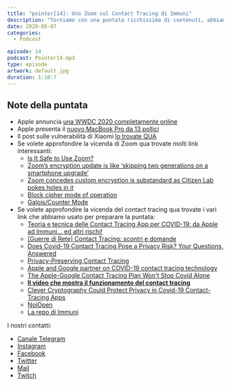 ```yaml
---
title: "pointer[14]: Uno Zoom sul Contact Tracing di Immuni"
description: "Torniamo con una puntata ricchissima di contenuti, abbiamo parlato delle novità di Apple, che ha da poco presentato un nuovo MacBook Pro e ha dato indicazioni sulla WWDC 2020. Poi abbiamo analizzato alcuni problematiche che Zoom si è trovata a dover risolvere durante questo periodo di lockdown. Chiudiamo poi con un argomento purtroppo attuale, il contact tracing e l'app Immuni, abbiamo cercato di analizzare la situazione attuale spiegando come si sono mosse Apple e Google e come funziona il loro protocollo."
date: 2020-05-07
categories:
  - Podcast

episode: 14
podcast: Pointer14.mp3
type: episode
artwork: default.jpg
duration: 1:10:7
---
```



## Note della puntata
<!-- wp:list -->
<ul><li>Apple annuncia <a href="https://www.apple.com/newsroom/2020/05/apple-to-host-virtual-worldwide-developers-conference-beginning-june-22/">una WWDC 2020 completamente online</a></li><li>Apple presenta il <a href="https://www.apple.com/newsroom/2020/05/apple-updates-13-inch-macbook-pro-with-magic-keyboard-double-the-storage-and-faster-performance/">nuovo MacBook Pro da 13 pollici</a></li><li>Il post sulle vulnerabilità di Xiaomi <a href="https://thehackernews.com/2020/05/xiaomi-browser-history.html">lo trovate QUA</a></li><li>Se volete approfondire la vicenda di Zoom qua trovate molti link interessanti:<ul><li><a href="https://nymag.com/intelligencer/2020/04/the-zoom-app-has-a-lot-of-security-problems.html">Is It Safe to Use Zoom?</a></li><li><a href="https://mashable.com/article/zoom-encryption-update/?europe=true">Zoom’s encryption update is like ‘skipping two generations on a smartphone upgrade’</a></li><li><a href="https://www.zdnet.com/article/zoom-concedes-custom-encryption-is-sub-standard-as-citizen-lab-pokes-holes-in-it/">Zoom concedes custom encryption is substandard as Citizen Lab pokes holes in it</a></li><li><a href="https://en.wikipedia.org/wiki/Block_cipher_mode_of_operation">Block cipher mode of operation</a></li><li><a href="https://en.wikipedia.org/wiki/Galois/Counter_Mode">Galois/Counter Mode</a></li></ul></li><li>Se volete approfondire la vicenda del contact tracing qua trovate i vari link che abbiamo usato per preparare la puntata:<ul><li><a href="http://www.mathisintheair.org/wp/2020/04/teoria-e-tecnica-delle-contact-tracing-app-per-covid-19-da-apple-ad-immuni-ed-altri-rischi/">Teoria e tecnica delle Contact Tracing App per COVID-19: da Apple ad Immuni... ed altri rischi!</a></li><li><a href="https://guerredirete.substack.com/p/guerre-di-rete-contact-tracing-scontri">[Guerre di Rete] Contact Tracing: scontri e domande</a></li><li><a href="https://www.wired.com/story/apple-google-contact-tracing-strengths-weaknesses/">Does Covid-19 Contact Tracing Pose a Privacy Risk? Your Questions, Answered</a></li><li><a href="https://www.apple.com/covid19/contacttracing">Privacy-Preserving Contact Tracing</a></li><li><a href="https://www.blog.google/inside-google/company-announcements/apple-and-google-partner-covid-19-contact-tracing-technology/">Apple and Google partner on COVID-19 contact tracing technology</a></li><li><a href="https://www.wired.com/story/apple-google-contact-tracing-wont-stop-covid-alone/">The Apple-Google Contact Tracing Plan Won't Stop Covid Alone</a></li><li><a href="https://twitter.com/qzervaas/status/1251001445563826177"><strong>Il video che mostra il funzionamento del contact tracing</strong></a></li><li><a href="https://www.wired.com/story/covid-19-contact-tracing-apps-cryptography/">Clever Cryptography Could Protect Privacy in Covid-19 Contact-Tracing Apps</a></li><li><a href="https://www.protetti.app/">NoiOpen</a></li><li><a href="https://github.com/taskforce-covid-19/documents">La repo di Immuni</a></li></ul></li></ul>
<!-- /wp:list -->


I nostri contatti:

- [Canale Telegram](https://t.me/PointerPodcast)
- [Instagram](https://www.instagram.com/pointerpodcast/)
- [Facebook](https://www.facebook.com/pointerPodcast/)
- [Twitter](https://twitter.com/PointerPodcast)
- [Mail](info@pointerpodcast.it)
- [Twitch](https://www.twitch.tv/pointerpodcast)

